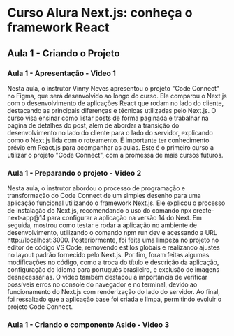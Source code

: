 # Curso Alura Next.js: conheça o framework React

## Aula 1 - Criando o Projeto

### Aula 1 - Apresentação - Video 1

Nesta aula, o instrutor Vinny Neves apresentou o projeto "Code Connect" no Figma, que será desenvolvido ao longo do curso. Ele comparou o Next.js com o desenvolvimento de aplicações React que rodam no lado do cliente, destacando as principais diferenças e técnicas utilizadas pelo Next.js. O curso visa ensinar como listar posts de forma paginada e trabalhar na página de detalhes do post, além de abordar a transição do desenvolvimento no lado do cliente para o lado do servidor, explicando como o Next.js lida com o roteamento. É importante ter conhecimento prévio em React.js para acompanhar as aulas. Este é o primeiro curso a utilizar o projeto "Code Connect", com a promessa de mais cursos futuros.

### Aula 1 - Preparando o projeto - Video 2

Nesta aula, o instrutor abordou o processo de programação e transformação do Code Connect de um simples desenho para uma aplicação funcional utilizando o framework Next.js. Ele explicou o processo de instalação do Next.js, recomendando o uso do comando npx create-next-app@14 para configurar a aplicação na versão 14 do Next. Em seguida, mostrou como testar e rodar a aplicação no ambiente de desenvolvimento, utilizando o comando npm run dev e acessando a URL http://localhost:3000. Posteriormente, foi feita uma limpeza no projeto no editor de código VS Code, removendo estilos globais e realizando ajustes no layout padrão fornecido pelo Next.js. Por fim, foram feitas algumas modificações no código, como a troca do título e descrição da aplicação, configuração do idioma para português brasileiro, e exclusão de imagens desnecessárias. O vídeo também destacou a importância de verificar possíveis erros no console do navegador e no terminal, devido ao funcionamento do Next.js com renderização do lado do servidor. Ao final, foi ressaltado que a aplicação base foi criada e limpa, permitindo evoluir o projeto Code Connect.

### Aula 1 - Criando o componente Aside - Video 3
